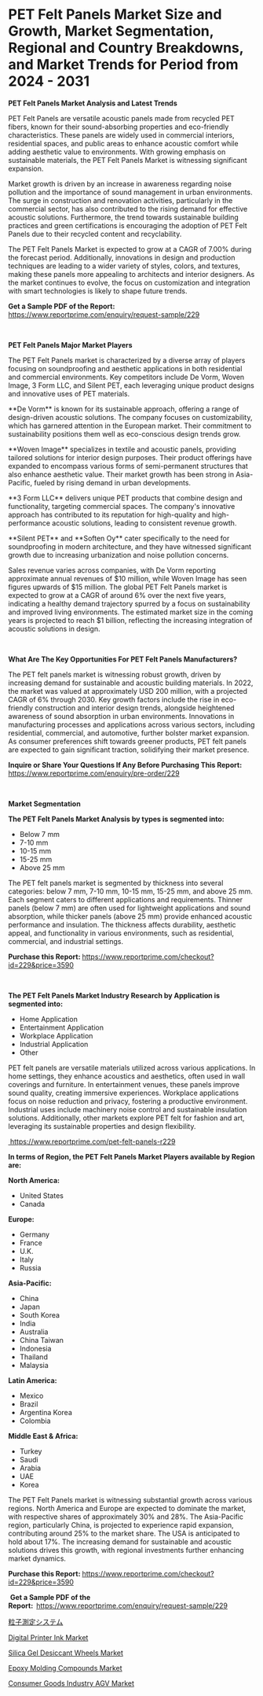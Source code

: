 <p><h1>PET Felt Panels Market Size and Growth, Market Segmentation, Regional and Country Breakdowns, and Market Trends for Period from 2024 -  2031</h1></p><p><strong>PET Felt Panels Market Analysis and Latest Trends</strong></p>
<p><p>PET Felt Panels are versatile acoustic panels made from recycled PET fibers, known for their sound-absorbing properties and eco-friendly characteristics. These panels are widely used in commercial interiors, residential spaces, and public areas to enhance acoustic comfort while adding aesthetic value to environments. With growing emphasis on sustainable materials, the PET Felt Panels Market is witnessing significant expansion.</p><p>Market growth is driven by an increase in awareness regarding noise pollution and the importance of sound management in urban environments. The surge in construction and renovation activities, particularly in the commercial sector, has also contributed to the rising demand for effective acoustic solutions. Furthermore, the trend towards sustainable building practices and green certifications is encouraging the adoption of PET Felt Panels due to their recycled content and recyclability.</p><p>The PET Felt Panels Market is expected to grow at a CAGR of 7.00% during the forecast period. Additionally, innovations in design and production techniques are leading to a wider variety of styles, colors, and textures, making these panels more appealing to architects and interior designers. As the market continues to evolve, the focus on customization and integration with smart technologies is likely to shape future trends.</p></p>
<p><strong>Get a Sample PDF of the Report:&nbsp;</strong> <a href="https://www.reportprime.com/enquiry/request-sample/229">https://www.reportprime.com/enquiry/request-sample/229</a></p>
<p>&nbsp;</p>
<p><strong>PET Felt Panels Major Market Players</strong></p>
<p><p>The PET Felt Panels market is characterized by a diverse array of players focusing on soundproofing and aesthetic applications in both residential and commercial environments. Key competitors include De Vorm, Woven Image, 3 Form LLC, and Silent PET, each leveraging unique product designs and innovative uses of PET materials.</p><p>**De Vorm** is known for its sustainable approach, offering a range of design-driven acoustic solutions. The company focuses on customizability, which has garnered attention in the European market. Their commitment to sustainability positions them well as eco-conscious design trends grow.</p><p>**Woven Image** specializes in textile and acoustic panels, providing tailored solutions for interior design purposes. Their product offerings have expanded to encompass various forms of semi-permanent structures that also enhance aesthetic value. Their market growth has been strong in Asia-Pacific, fueled by rising demand in urban developments.</p><p>**3 Form LLC** delivers unique PET products that combine design and functionality, targeting commercial spaces. The company's innovative approach has contributed to its reputation for high-quality and high-performance acoustic solutions, leading to consistent revenue growth.</p><p>**Silent PET** and **Soften Oy** cater specifically to the need for soundproofing in modern architecture, and they have witnessed significant growth due to increasing urbanization and noise pollution concerns.</p><p>Sales revenue varies across companies, with De Vorm reporting approximate annual revenues of $10 million, while Woven Image has seen figures upwards of $15 million. The global PET Felt Panels market is expected to grow at a CAGR of around 6% over the next five years, indicating a healthy demand trajectory spurred by a focus on sustainability and improved living environments. The estimated market size in the coming years is projected to reach $1 billion, reflecting the increasing integration of acoustic solutions in design.</p></p>
<p>&nbsp;</p>
<p><strong>What Are The Key Opportunities For PET Felt Panels Manufacturers?</strong></p>
<p><p>The PET felt panels market is witnessing robust growth, driven by increasing demand for sustainable and acoustic building materials. In 2022, the market was valued at approximately USD 200 million, with a projected CAGR of 6% through 2030. Key growth factors include the rise in eco-friendly construction and interior design trends, alongside heightened awareness of sound absorption in urban environments. Innovations in manufacturing processes and applications across various sectors, including residential, commercial, and automotive, further bolster market expansion. As consumer preferences shift towards greener products, PET felt panels are expected to gain significant traction, solidifying their market presence.</p></p>
<p><strong>Inquire or Share Your Questions If Any Before Purchasing This Report:</strong> <a href="https://www.reportprime.com/enquiry/pre-order/229">https://www.reportprime.com/enquiry/pre-order/229</a></p>
<p>&nbsp;</p>
<p><strong>Market Segmentation</strong></p>
<p><strong>The PET Felt Panels Market Analysis by types is segmented into:</strong></p>
<p><ul><li>Below 7 mm</li><li>7-10 mm</li><li>10-15 mm</li><li>15-25 mm</li><li>Above 25 mm</li></ul></p>
<p><p>The PET felt panels market is segmented by thickness into several categories: below 7 mm, 7-10 mm, 10-15 mm, 15-25 mm, and above 25 mm. Each segment caters to different applications and requirements. Thinner panels (below 7 mm) are often used for lightweight applications and sound absorption, while thicker panels (above 25 mm) provide enhanced acoustic performance and insulation. The thickness affects durability, aesthetic appeal, and functionality in various environments, such as residential, commercial, and industrial settings.</p></p>
<p><strong>Purchase this Report:&nbsp;</strong><a href="https://www.reportprime.com/checkout?id=229&price=3590">https://www.reportprime.com/checkout?id=229&price=3590</a></p>
<p>&nbsp;</p>
<p><strong>The PET Felt Panels Market Industry Research by Application is segmented into:</strong></p>
<p><ul><li>Home Application</li><li>Entertainment Application</li><li>Workplace Application</li><li>Industrial Application</li><li>Other</li></ul></p>
<p><p>PET felt panels are versatile materials utilized across various applications. In home settings, they enhance acoustics and aesthetics, often used in wall coverings and furniture. In entertainment venues, these panels improve sound quality, creating immersive experiences. Workplace applications focus on noise reduction and privacy, fostering a productive environment. Industrial uses include machinery noise control and sustainable insulation solutions. Additionally, other markets explore PET felt for fashion and art, leveraging its sustainable properties and design flexibility.</p></p>
<p><a href="https://www.reportprime.com/pet-felt-panels-r229">&nbsp;https://www.reportprime.com/pet-felt-panels-r229</a></p>
<p><strong>In terms of Region, the PET Felt Panels Market Players available by Region are:</strong></p>
<p>
    <p> <strong> North America: </strong>
        <ul>
            <li>United States</li>
            <li>Canada</li>
        </ul>
        </p> 
    <p> <strong> Europe: </strong>
        <ul>
            <li>Germany</li>
            <li>France</li>
            <li>U.K.</li>
            <li>Italy</li>
            <li>Russia</li>
        </ul>
        </p> 
    <p> <strong> Asia-Pacific: </strong>
        <ul>
            <li>China</li>
            <li>Japan</li>
            <li>South Korea</li>
            <li>India</li>
            <li>Australia</li>
            <li>China Taiwan</li>
            <li>Indonesia</li>
            <li>Thailand</li>
            <li>Malaysia</li>
        </ul>
        </p> 
    <p> <strong> Latin America: </strong>
        <ul>
            <li>Mexico</li>
            <li>Brazil</li>
            <li>Argentina Korea</li>
            <li>Colombia</li>
        </ul>
        </p> 
    <p> <strong> Middle East & Africa: </strong>
        <ul>
            <li>Turkey</li>
            <li>Saudi</li>
            <li>Arabia</li>
            <li>UAE</li>
            <li>Korea</li>
        </ul>
    </p>
    </p>
<p><p>The PET Felt Panels market is witnessing substantial growth across various regions. North America and Europe are expected to dominate the market, with respective shares of approximately 30% and 28%. The Asia-Pacific region, particularly China, is projected to experience rapid expansion, contributing around 25% to the market share. The USA is anticipated to hold about 17%. The increasing demand for sustainable and acoustic solutions drives this growth, with regional investments further enhancing market dynamics.</p></p>
<p><strong>Purchase this Report: </strong><a href="https://www.reportprime.com/checkout?id=229&price=3590">https://www.reportprime.com/checkout?id=229&price=3590</a></p>
<p>&nbsp;<strong>Get a Sample PDF of the Report:&nbsp;&nbsp;</strong><a href="https://www.reportprime.com/enquiry/request-sample/229">https://www.reportprime.com/enquiry/request-sample/229</a></p>
<p><strong></strong></p>
<p><p><a href="https://medium.com/@raap8632/%E3%82%B0%E3%83%AD%E3%83%BC%E3%83%90%E3%83%AB%E7%B2%92%E5%AD%90%E6%B8%AC%E5%AE%9A%E3%82%B7%E3%82%B9%E3%83%86%E3%83%A0%E5%B8%82%E5%A0%B4-%E3%83%88%E3%83%AC%E3%83%B3%E3%83%89-%E4%BA%88%E6%B8%AC-%E3%81%8A%E3%82%88%E3%81%B3%E5%B8%82%E5%A0%B4%E6%88%A6%E7%95%A5%E5%88%86%E6%9E%90-2024-2031-ba135db8d569">粒子測定システム</a></p><p><a href="https://issuu.com/reportprime-2/docs/digital-printer-ink-market-size-203_845afc00fd6974">Digital Printer Ink Market</a></p><p><a href="https://www.linkedin.com/pulse/silica-gel-desiccant-wheels-market-size-type-stainless-steelaluminum-3vbte?trackingId=xHVMCUBlTTuhbTioIEYxbw%3D%3D">Silica Gel Desiccant Wheels Market</a></p><p><a href="https://github.com/ashepherd82/Market-Research-Report-List-6/blob/main/epoxy-molding-compounds-market.md">Epoxy Molding Compounds Market</a></p><p><a href="https://www.linkedin.com/pulse/global-consumer-goods-industry-agv-types-applications-aaihe?trackingId=vYqp1XVQSySWZH5lHMnD3Q%3D%3D">Consumer Goods Industry AGV Market</a></p></p>